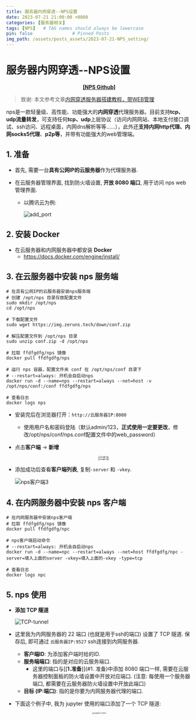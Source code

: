 ```yaml
---
title: 服务器内网穿透--NPS设置
date: 2023-07-21 21:00:00 +0800
categories: [服务器相关]
tags: [NPS]   # TAG names should always be lowercase
pin: false               # Pinned Posts
img_path: /assets/posts_assets/2023-07-21-NPS_setting/
---
```


# 服务器内网穿透--NPS设置

<div align="center">
    <a href="https://github.com/ehang-io/nps"><strong>[NPS Github]</strong></a>
</div>

> 致谢: 本文参考文章[内网穿透服务器搭建教程，带WEB管理](https://zhuanlan.zhihu.com/p/485703115)

nps是一款轻量级、高性能、功能强大的**内网穿透**代理服务器。目前支持**tcp、udp流量转发**，可支持任何**tcp、udp**上层协议（访问内网网站、本地支付接口调试、ssh访问、远程桌面，内网dns解析等等……），此外还**支持内网http代理、内网socks5代理**、**p2p等**，并带有功能强大的web管理端。

## 1. 准备

* 首先, 需要一台**具有公网IP的云服务器**作为代理服务器.

* 在云服务器管理界面, 找到防火墙设置, **开放 8080 端口**, 用于访问 nps web 管理界面.

  * 以腾讯云为例:

    ![add_port](./assets/add_port.png)

## 2. 安装 Docker

* 在云服务器和内网服务器中都安装 **Docker**
  * https://docs.docker.com/engine/install/

## 3. 在云服务器中安装 nps 服务端

```shell
# 在具有公网IP的云服务器安装nps服务端
# 创建 /opt/nps 目录存放配置文件
sudo mkdir /opt/nps
cd /opt/nps

# 下载配置文件
sudo wget https://img.zeruns.tech/down/conf.zip

# 解压配置文件到 /opt/nps 目录
sudo unzip conf.zip -d /opt/nps

# 拉取 ffdfgdfg/nps 镜像
docker pull ffdfgdfg/nps

# 运行 nps 容器，配置文件夹 conf 在 /opt/nps/conf 目录下
# --restart=always: 开机会自启动nps
docker run -d --name=nps --restart=always --net=host -v /opt/nps/conf:/conf ffdfgdfg/nps

# 查看日志
docker logs nps
```

* 安装完后在浏览器打开：`http://云服务器IP:8080`

  * 使用用户名和密码登陆（默认admin/123，**正式使用一定要更改**，修改/opt/nps/conf/nps.conf配置文件中的web_password）

* 点击**客户端** -> **新增**

  <div align="center">
      <img src="./assets/nps%E5%AE%A2%E6%88%B7%E7%AB%AF.png" alt="nps客户端" style="zoom:33%;" />
  </div>

  <div align="center">
      <img src="./assets/nps%E5%AE%A2%E6%88%B7%E7%AB%AF2.png" alt="nps客户端2" style="zoom: 33%;" />
  </div>

* 添加成功后查看**客户端列表**, 复制`-server` 和 `-vkey`.

  ![nps客户端3](./assets/nps%E5%AE%A2%E6%88%B7%E7%AB%AF3.png)

## 4. 在内网服务器中安装 nps 客户端

```shell
# 在内网服务器中安装nps客户端
# 拉取 ffdfgdfg/nps 镜像
docker pull ffdfgdfg/npc

# nps客户端启动命令
# --restart=always: 开机会自启动nps
docker run -d --name=npc --restart=always --net=host ffdfgdfg/npc -server=填入上面的server -vkey=填入上面的-vkey -type=tcp

# 查看日志
docker logs npc
```

## 5. nps 使用

* **添加 TCP 隧道**

  ![TCP-tunnel](./assets/TCP-tunnel.png)

* 这里我为内网服务器的 22 端口 (也就是用于ssh的端口) 设置了 TCP 隧道. 保存后, 即可通过 `云服务器IP:9527` ssh连接到内网服务器.

  * **客户端ID**: 为添加客户端时给的ID.
  * **服务端端口**: 指的是对应的云服务端口.
    * 这里的端口与[[**1.准备**]](#1. 准备)中添加 8080 端口一样, 需要在云服务器控制面板的防火墙设置中开放对应端口. (注意: 每使用一个服务器端口, 都需要在云服务器防火墙设置中开放此端口)
  * **目标 (IP:端口)**: 指的是你要为内网服务器代理的端口.

* 下面这个例子中, 我为 jupyter 使用的端口添加了一个 TCP 隧道:

<div align="center">
    <img src="./assets/Jupyter-tunnel.png" alt="Jupyter-tunnel" style="zoom:33%;" />
</div>

